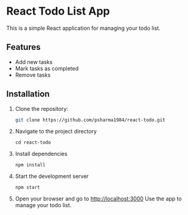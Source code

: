# React Todo List App
This is a simple React application for managing your todo list.

## Features

- Add new tasks
- Mark tasks as completed
- Remove tasks

## Installation

1. Clone the repository:

   ```bash
   git clone https://github.com/psharma1984/react-todo.git

2. Navigate to the project directory
   ```
   cd react-todo

3. Install dependencies
   ```
   npm install

4. Start the development server
   ```
   npm start
5. Open your browser and go to [http://localhost:3000](http://localhost:3000) Use the app to manage your todo list.


